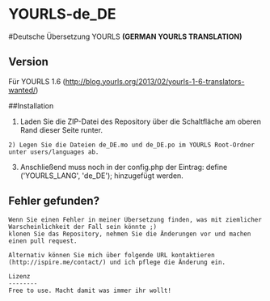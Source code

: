 YOURLS-de_DE
============

#Deutsche Übersetzung YOURLS
**(GERMAN YOURLS TRANSLATION)**

## Version

Für YOURLS 1.6 (http://blog.yourls.org/2013/02/yourls-1-6-translators-wanted/)


##Installation

1) Laden Sie die ZIP-Datei des Repository über die Schaltfläche am oberen Rand dieser Seite runter.
```
2) Legen Sie die Dateien de_DE.mo und de_DE.po im YOURLS Root-Ordner unter users/languages ab.
```
3) Anschließend muss noch in der config.php der Eintrag: define ('YOURLS_LANG', 'de_DE'); hinzugefügt werden.

## Fehler gefunden?
```
Wenn Sie einen Fehler in meiner Übersetzung finden, was mit ziemlicher Warscheinlichkeit der Fall sein könnte ;)
klonen Sie das Repository, nehmen Sie die Änderungen vor und machen einen pull request.

Alternativ können Sie mich über folgende URL kontaktieren (http://ispire.me/contact/) und ich pflege die Änderung ein.

Lizenz
--------
Free to use. Macht damit was immer ihr wollt!
